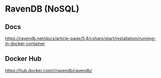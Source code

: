 # RavenDB (NoSQL)

## Docs
https://ravendb.net/docs/article-page/5.4/csharp/start/installation/running-in-docker-container

## Docker Hub
https://hub.docker.com/r/ravendb/ravendb/
